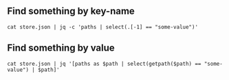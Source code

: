 ## Find something by key-name
```
cat store.json | jq -c 'paths | select(.[-1] == "some-value")'
```

## Find something by value
```
cat store.json | jq '[paths as $path | select(getpath($path) == "some-value") | $path]'
```
